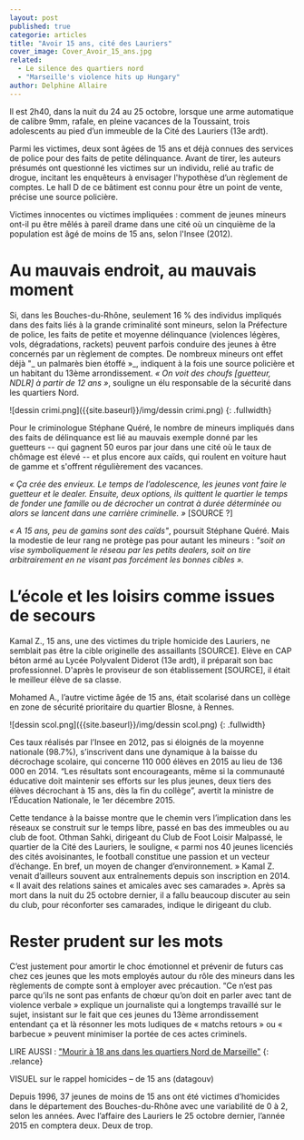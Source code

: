 ```yaml
---
layout: post
published: true
categorie: articles
title: "Avoir 15 ans, cité des Lauriers"
cover_image: Cover_Avoir_15_ans.jpg
related: 
  - Le silence des quartiers nord
  - "Marseille's violence hits up Hungary"
author: Delphine Allaire
---
```



Il est 2h40, dans la nuit du 24 au 25 octobre, lorsque une arme automatique de calibre 9mm, rafale, en pleine vacances de la Toussaint, trois adolescents au pied d’un immeuble de la Cité des Lauriers (13e ardt).

Parmi les victimes, deux sont âgées de 15 ans et déjà connues des services de police pour des faits de petite délinquance. Avant de tirer, les auteurs présumés ont questionné les victimes sur un individu, relié au trafic de drogue, incitant les enquêteurs à envisager l'hypothèse d’un règlement de comptes. Le hall D de ce bâtiment est connu pour être un point de vente, précise une source policière. 

Victimes innocentes ou victimes impliquées : comment de jeunes mineurs ont-il pu être mêlés à pareil drame dans une cité où un cinquième de la population est âgé de moins de 15 ans, selon l'Insee (2012).
 
# Au mauvais endroit, au mauvais moment
 
Si, dans les Bouches-du-Rhône, seulement 16 % des individus impliqués dans des faits liés à la grande criminalité sont mineurs, selon la Préfecture de police, les faits de petite et moyenne délinquance (violences légères, vols, dégradations, rackets) peuvent parfois conduire des jeunes à être concernés par un règlement de comptes. De nombreux mineurs ont effet déjà "_ un palmarès bien étoffé »_, indiquent à la fois une source policière et un habitant du 13ème arrondissement. _« On voit des choufs [guetteur, NDLR] à partir de 12 ans »_, souligne un élu responsable de la sécurité dans les quartiers Nord.
 
![dessin crimi.png]({{site.baseurl}}/img/dessin crimi.png)
{: .fullwidth}

 
Pour le criminologue Stéphane Quéré, le nombre de mineurs impliqués dans des faits de délinquance est lié au mauvais exemple donné par les guetteurs -- qui gagnent 50 euros par jour dans une cité où le taux de chômage est élevé -- et plus encore aux caïds, qui roulent en voiture haut de gamme et s'offrent régulièrement des vacances. 

_« Ça crée des envieux. Le temps de l’adolescence, les jeunes vont faire le guetteur et le dealer. Ensuite, deux options, ils quittent le quartier le temps de fonder une famille ou de décrocher un contrat à durée déterminée ou alors se lancent dans une carrière criminelle. »_ [SOURCE ?]
 
_« A 15 ans, peu de gamins sont des caïds"_, poursuit Stéphane Quéré. Mais la modestie de leur rang ne protège pas pour autant les mineurs : _"soit on vise symboliquement le réseau par les petits dealers, soit on tire arbitrairement en ne visant pas forcément les bonnes cibles »._
 
# L’école et les loisirs comme issues de secours
 
Kamal Z., 15 ans, une des victimes du triple homicide des Lauriers, ne semblait pas être la cible originelle des assaillants [SOURCE]. Elève en CAP béton armé au Lycée Polyvalent Diderot (13e ardt), il préparait son bac professionnel. D'après le proviseur de son établissement [SOURCE], il était le meilleur élève de sa classe. 

Mohamed A., l’autre victime âgée de 15 ans, était scolarisé dans un collège en zone de sécurité prioritaire du quartier Blosne, à Rennes.
 
![dessin scol.png]({{site.baseurl}}/img/dessin scol.png)
{: .fullwidth}
 
Ces taux réalisés par l’Insee en 2012, pas si éloignés de la moyenne nationale (98.7%), s’inscrivent dans une dynamique à la baisse du décrochage scolaire, qui  concerne 110 000 élèves en 2015 au lieu de 136 000 en 2014. “Les résultats sont encourageants, même si la communauté éducative doit maintenir ses efforts sur les plus jeunes, deux tiers des élèves décrochant à 15 ans, dès la fin du collège”, avertit la ministre de l’Éducation Nationale, le 1er décembre 2015.

Cette tendance à la baisse montre que le chemin vers l’implication dans les réseaux se construit sur le temps libre, passé en bas des immeubles ou au club de foot. Othman Sahki, dirigeant du Club de Foot Loisir Malpassé, le quartier de la Cité des Lauriers, le souligne, « parmi nos 40 jeunes licenciés des cités avoisinantes, le football constitue une passion et un vecteur d’échange. En bref, un moyen de changer d’environnement. »
Kamal Z. venait d’ailleurs souvent aux entraînements depuis son inscription en 2014. « Il avait des relations saines et amicales avec ses camarades ». Après sa mort dans la nuit du 25 octobre dernier, il a fallu beaucoup discuter au sein du club, pour réconforter ses camarades, indique le dirigeant du club.
 
# Rester prudent sur les mots
 
C’est justement pour amortir le choc émotionnel et prévenir de futurs cas chez ces jeunes que les mots employés autour du rôle des mineurs dans les règlements de compte sont à employer avec précaution. “Ce n’est pas parce qu’ils ne sont pas enfants de chœur qu’on doit en parler avec tant de violence verbale » explique un journaliste qui a longtemps travaillé sur le sujet, insistant sur le fait que ces jeunes du 13ème arrondissement entendant ça et là résonner les mots ludiques de « matchs retours » ou « barbecue » peuvent minimiser la portée de ces actes criminels.

LIRE AUSSI : ["Mourir à 18 ans dans les quartiers Nord de Marseille"](https://)
{: .relance}

VISUEL sur le rappel homicides – de 15 ans (datagouv)
 
Depuis 1996, 37 jeunes de moins de 15 ans ont été victimes d’homicides dans le département des Bouches-du-Rhône avec une variabilité de 0 à 2, selon les années. Avec l’affaire des Lauriers le 25 octobre dernier, l’année 2015 en comptera deux. Deux de trop.
